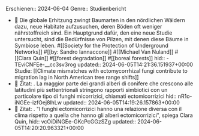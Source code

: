 Erschienen:: 2024-06-04
Genre:: Studienbericht

- 📝 Die globale Erhitzung zwingt Baumarten in den nördlichen Wäldern dazu, neue Habitate aufzusuchen, deren Böden oft weniger nährstoffreich sind. Ein Hauptgrund dafür, den eine neue Studie untersucht, sind die Bedürfnisse von Pilzen, mit denen diese Bäume in Symbiose leben. #[[Society for the Protection of Underground Networks]] #[[by: Sandro Iannaccone]] #[[Michael Van Nuland]] #[[Clara Quin]] #[[forest degradation]] #[[boreal forests]]
  hid:: -TEviCNFEe-__cc3sv3rog
  updated:: 2024-06-05T14:21:36.151937+00:00
  Studie: [[Climate mismatches with ectomycorrhizal fungi contribute to migration lag in North American tree range shifts]]
- 📌 Zitat: . La maggior parte dei grandi alberi di conifere che crescono alle latitudini più settentrionali stringono rapporti simbiotici con un particolare tipo di funghi micorrizici, chiamati ectomicorrizici
  hid:: nR1o-iNGEe-izfOej8lhLw
  updated:: 2024-06-05T14:19:26.157863+00:00
- 📌 Zitat: . "I funghi ectomicorrizici hanno una relazione diversa con il clima rispetto a quella che hanno gli alberi ectomicorrizici", spiega Clara Quin,
  hid:: vcOiDiNGEe-GKcPcGGzSZg
  updated:: 2024-06-05T14:20:20.963321+00:00